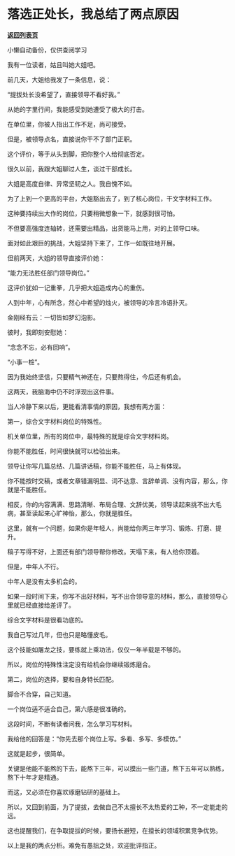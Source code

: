 # 落选正处长，我总结了两点原因

[**返回列表页**](/gzh/费曼的小茶馆)

小懒自动备份，仅供查阅学习

我有一位读者，姑且叫她大姐吧。

  

前几天，大姐给我发了一条信息，说：

  

“提拔处长没希望了，直接领导不看好我。”

  

从她的字里行间，我能感受到她遭受了极大的打击。

  

在单位里，你被人指出工作不足，尚可接受。

  

但是，被领导点名，直接说你干不了部门正职。

  

这个评价，等于从头到脚，把你整个人给彻底否定。

  

很久以前，我跟大姐聊过人生，谈过干部成长。

  

大姐是高度自律、异常坚韧之人。我自愧不如。

  

为了上到一个更高的平台，大姐豁出去了，到了核心岗位，干文字材料工作。

  

这种要持续出大作的岗位，只要稍微想象一下，就感到很可怕。

  

不但要高强度连轴转，还需要出精品，出货能马上用，对的上领导口味。

  

面对如此艰巨的挑战，大姐坚持下来了，工作一如既往地开展。

  

但前两天，大姐的领导直接评价她：

  

“能力无法胜任部门领导岗位。”

  

这评价犹如一记重拳，几乎把大姐造成内心的重伤。

  

人到中年，心有所念，然心中希望的烛火，被领导的冷言冷语扑灭。

  

金刚经有云：一切皆如梦幻泡影。

  

彼时，我即刻安慰她：

  

“念念不忘，必有回响”。

  

“小事一桩”。

  

因为我始终坚信，只要精气神还在，只要熬得住，今后还有机会。

  

这两天，我脑海中仍不时浮现出这件事。

  

当人冷静下来以后，更能看清事情的原因，我想有两方面：

  

第一，综合文字材料岗位的特殊性。

  

机关单位里，所有的岗位中，最特殊的就是综合文字材料岗。

  

你能不能胜任，时间很快就可以检验出来。

  

领导让你写几篇总结、几篇讲话稿，你能不能胜任，马上有体现。

  

你不能按时交稿，或者文章错漏明显、词不达意、言辞单调、没有内容，那么，你就是不能胜任。

  

相反，你的内容满满、思路清晰、布局合理、文辞优美，领导读起来挑不出大毛病，甚至读起来心旷神怡，那么，你就是胜任。

  

这里，就有一个问题，如果你是年轻人，尚能给你两三年学习、锻炼、打磨、提升。

  

稿子写得不好，上面还有部门领导帮你修改。天塌下来，有人给你顶着。

  

但是，中年人不行。

  

中年人是没有太多机会的。

  

如果一段时间下来，你写不出好材料，写不出合领导意的材料，那么，直接领导心里就已经直接给差评了。

  

综合文字材料是很看功底的。

  

我自己写过几年，但也只是略懂皮毛。

  

这个技能如屠龙之技，要练就上乘功法，仅仅一年半载是不够的。

  

所以，岗位的特殊性注定没有给机会你继续锻炼磨合。

  

第二，岗位的选择，要和自身特长匹配。

  

脚合不合穿，自己知道。

  

一个岗位适不适合自己，第六感是很准确的。

  

这段时间，不断有读者问我，怎么学习写材料。

  

我给他的回答是：“你先去那个岗位上写。多看、多写、多模仿。”

  

这就是起步，很简单。

  

关键是他能不能熬的下去，能熬下三年，可以摸出一些门道，熬下五年可以熟练，熬下十年才是精通。

  

而这，又必须在你喜欢琢磨钻研的基础上。

  

所以，又回到前面，为了提拔，去做自己不太擅长不太热爱的工种，不一定能走的远。

  

这也提醒我们，在争取提拔的时候，要扬长避短，在擅长的领域积累竞争优势。

  

以上是我的两点分析。难免有愚拙之处，欢迎批评指正。

